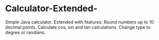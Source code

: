 # Calculator-Extended-
Simple Java calculator. Extended with features: Round numbers up to 10 decimal points. Calculate cos, sin and tan calculations. Change type to degree or randians.
